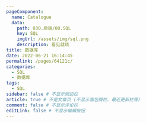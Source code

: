 ```yaml
---
pageComponent:
  name: Catalogue
  data:
    path: 030.后端/00.SQL
    key: SQL
    imgUrl: /assets/img/sql.png
    description: 看见就烦
title: 数据库
date: 2022-06-21 16:14:45
permalink: /pages/64121c/
categories:
  - SQL
  - 数据库
tags:
  - SQL
sidebar: false # 不显示侧边栏
article: true # 不是文章页 (不显示面包屑栏、最近更新栏等)
comment: false # 不显示评论栏
editLink: false # 不显示编辑按钮
---
```

